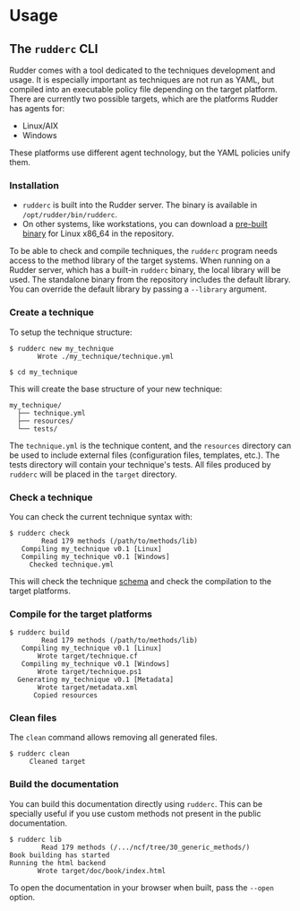 # Usage

## The `rudderc` CLI

Rudder comes with a tool dedicated to the
techniques development and usage.
It is especially important as techniques are not run as YAML, but compiled into
an executable policy file depending on the target platform.
There are currently two possible targets, which are the platforms Rudder has agents for:

* Linux/AIX
* Windows

These platforms use different agent technology, but the YAML policies
unify them.

### Installation

* `rudderc` is built into the Rudder server. The binary is available in `/opt/rudder/bin/rudderc`.
* On other systems, like workstations, you can download a
  [pre-built binary](https://repository.rudder.io/tools/rudderc/8.0/rudderc) for Linux x86_64 in the repository.

To be able to check and compile techniques, the `rudderc` program
needs access to the method library of the target systems.
When running on a Rudder server, which has a built-in `rudderc` binary,
the local library will be used.
The standalone binary from the repository includes the default library.
You can override the default library by passing a `--library` argument.

### Create a technique

To setup the technique structure:

```shell
$ rudderc new my_technique
       Wrote ./my_technique/technique.yml

$ cd my_technique
```

This will create the base structure of your new technique:

```text
my_technique/
  ├── technique.yml
  ├── resources/
  └── tests/
```

The `technique.yml` is the technique content,
and the `resources` directory can be used to include
external files (configuration files, templates, etc.).
The tests directory will contain your technique's tests.
All files produced by `rudderc` will be placed in the `target`
directory.

### Check a technique

You can check the current technique syntax with:

```shell
$ rudderc check
        Read 179 methods (/path/to/methods/lib)
   Compiling my_technique v0.1 [Linux]
   Compiling my_technique v0.1 [Windows]
     Checked technique.yml
```

This will check the technique [schema](https://raw.githubusercontent.com/Normation/rudder/master/policies/rudderc/src/technique.schema.json) and check the compilation
to the target platforms.

### Compile for the target platforms

```shell
$ rudderc build
        Read 179 methods (/path/to/methods/lib)
   Compiling my_technique v0.1 [Linux]
       Wrote target/technique.cf
   Compiling my_technique v0.1 [Windows]
       Wrote target/technique.ps1
  Generating my_technique v0.1 [Metadata]
       Wrote target/metadata.xml
      Copied resources
```

### Clean files

The `clean` command allows removing all generated files.

```shell
$ rudderc clean
     Cleaned target
```

### Build the documentation

You can build this documentation directly using `rudderc`.
This can be specially useful if you use custom methods not
present in the public documentation.

```shell
$ rudderc lib
        Read 179 methods (/.../ncf/tree/30_generic_methods/)
Book building has started
Running the html backend
       Wrote target/doc/book/index.html
```

To open the documentation in your browser when built, pass the `--open` option.